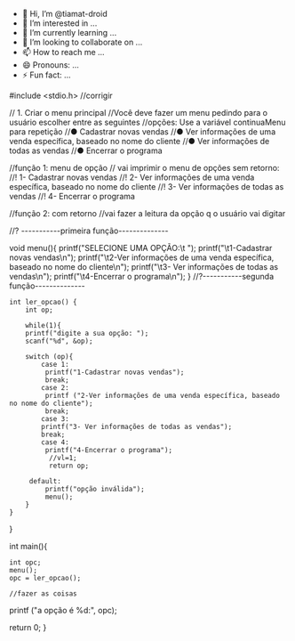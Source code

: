 - 👋 Hi, I’m @tiamat-droid
- 👀 I’m interested in ...
- 🌱 I’m currently learning ...
- 💞️ I’m looking to collaborate on ...
- 📫 How to reach me ...
- 😄 Pronouns: ...
- ⚡ Fun fact: ...

#include <stdio.h>
//corrigir

// 1. Criar o menu principal
//Você deve fazer um menu pedindo para o usuário escolher entre as seguintes
//opções: Use a variável continuaMenu para repetição
//●  Cadastrar novas vendas
//● Ver informações de uma venda específica, baseado no nome do cliente
//● Ver informações de todas as vendas
//● Encerrar o programa


//função 1: menu de opção
// vai imprimir o menu de opções sem retorno:
//! 1- Cadastrar novas vendas
//! 2- Ver informações de uma venda específica, baseado no nome do cliente
//! 3- Ver informações de todas as vendas
//! 4-  Encerrar o programa

//função 2:  com retorno
//vai fazer a leitura da opção q o usuário vai digitar

//? -----------primeira função--------------

void menu(){
    printf("SELECIONE UMA OPÇÃO:\t ");
    printf("\t1-Cadastrar novas vendas\n");
    printf("\t2-Ver informações de uma venda específica, baseado no nome do cliente\n");
    printf("\t3- Ver informações de todas as vendas\n");
    printf("\t4-Encerrar o programa\n");
}
    //?-----------segunda função-------------- 

    int ler_opcao() {
        int op;
    
        while(1){
        printf("digite a sua opção: ");
        scanf("%d", &op);
        
        switch (op){
            case 1:
             printf("1-Cadastrar novas vendas");
             break;
            case 2:
             printf ("2-Ver informações de uma venda específica, baseado no nome do cliente");
             break;
            case 3:
            printf("3- Ver informações de todas as vendas");
            break;
            case 4:
             printf("4-Encerrar o programa");
              //vl=1;
              return op;

         default:
             printf("opção inválida");
             menu();
        } 
    }
}

int main(){
    
    int opc;
    menu();
    opc = ler_opcao();

    //fazer as coisas
   printf ("a opção é %d:", opc);

return 0;
}
